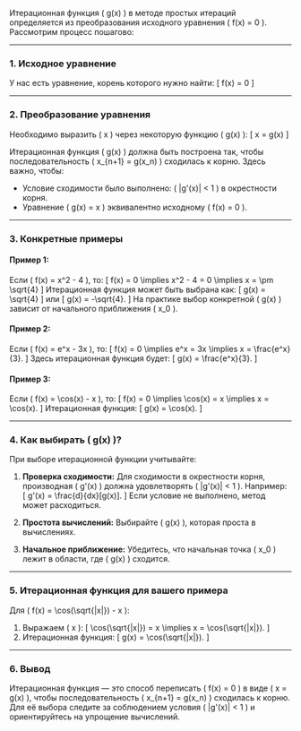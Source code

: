 Итерационная функция \( g(x) \) в методе простых итераций определяется из преобразования исходного уравнения \( f(x) = 0 \). Рассмотрим процесс пошагово:

---

### 1. Исходное уравнение
У нас есть уравнение, корень которого нужно найти:
\[
f(x) = 0
\]

---

### 2. Преобразование уравнения
Необходимо выразить \( x \) через некоторую функцию \( g(x) \):
\[
x = g(x)
\]

Итерационная функция \( g(x) \) должна быть построена так, чтобы последовательность \( x_{n+1} = g(x_n) \) сходилась к корню. Здесь важно, чтобы:
- Условие сходимости было выполнено: \( |g'(x)| < 1 \) в окрестности корня.
- Уравнение \( g(x) = x \) эквивалентно исходному \( f(x) = 0 \).

---

### 3. Конкретные примеры
#### Пример 1: 
Если \( f(x) = x^2 - 4 \), то:
\[
f(x) = 0 \implies x^2 - 4 = 0 \implies x = \pm \sqrt{4}
\]
Итерационная функция может быть выбрана как:
\[
g(x) = \sqrt{4}
\]
или
\[
g(x) = -\sqrt{4}.
\]
На практике выбор конкретной \( g(x) \) зависит от начального приближения \( x_0 \).

#### Пример 2: 
Если \( f(x) = e^x - 3x \), то:
\[
f(x) = 0 \implies e^x = 3x \implies x = \frac{e^x}{3}.
\]
Здесь итерационная функция будет:
\[
g(x) = \frac{e^x}{3}.
\]

#### Пример 3:
Если \( f(x) = \cos(x) - x \), то:
\[
f(x) = 0 \implies \cos(x) = x \implies x = \cos(x).
\]
Итерационная функция:
\[
g(x) = \cos(x).
\]

---

### 4. Как выбирать \( g(x) \)?
При выборе итерационной функции учитывайте:
1. **Проверка сходимости:** Для сходимости в окрестности корня, производная \( g'(x) \) должна удовлетворять \( |g'(x)| < 1 \). Например:
   \[
   g'(x) = \frac{d}{dx}[g(x)].
   \]
   Если условие не выполнено, метод может расходиться.

2. **Простота вычислений:** Выбирайте \( g(x) \), которая проста в вычислениях.

3. **Начальное приближение:** Убедитесь, что начальная точка \( x_0 \) лежит в области, где \( g(x) \) сходится.

---

### 5. Итерационная функция для вашего примера
Для \( f(x) = \cos(\sqrt{|x|}) - x \):
1. Выражаем \( x \):
   \[
   \cos(\sqrt{|x|}) = x \implies x = \cos(\sqrt{|x|}).
   \]
2. Итерационная функция:
   \[
   g(x) = \cos(\sqrt{|x|}).
   \]

---

### 6. Вывод
Итерационная функция — это способ переписать \( f(x) = 0 \) в виде \( x = g(x) \), чтобы последовательность \( x_{n+1} = g(x_n) \) сходилась к корню. Для её выбора следите за соблюдением условия \( |g'(x)| < 1 \) и ориентируйтесь на упрощение вычислений.
